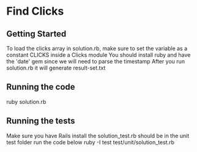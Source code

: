 # Find Clicks

## Getting Started
To load the clicks array in solution.rb, make sure to set the variable as a constant CLICKS inside a Clicks module
You should install ruby and have the 'date' gem since we will need to parse the timestamp
After you run solution.rb it will generate result-set.txt


## Running the code
ruby solution.rb


## Running the tests
Make sure you have Rails install
the solution_test.rb should be in the unit test folder
run the code below
ruby -I test test/unit/solution_test.rb
